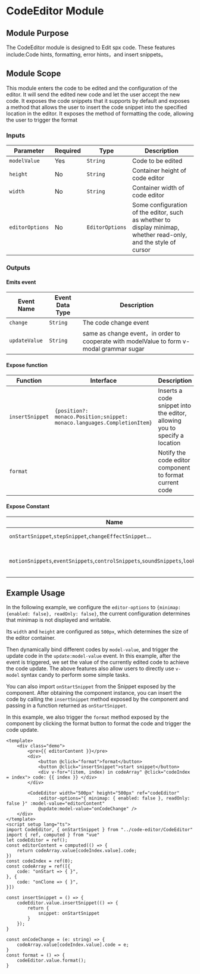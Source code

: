 # CodeEditor Module

## Module Purpose

The CodeEditor module is designed to Edit spx code.
These features include:Code hints, formatting, error hints，and  insert snippets。

## Module Scope
This module enters the code to be edited and the configuration of the editor. 
It will send the edited new code and let the user accept the new code. 
It exposes the code snippets that it supports by default and exposes a method that allows the user to insert the code snippet into the specified location in the editor. 
It exposes the method of formatting the code, allowing the user to trigger the format

### Inputs

| Parameter | Required | Type    | Description                                                  |
| --------- | -------- | ------- | ------------------------------------------------------------ |
| `modelValue`     | Yes      | `String`  | Code to be edited |
| `height`      | No      | `String` | Container height of code editor    |
| `width`      | No      | `String` | Container width of code editor    |
| `editorOptions` | No | `EditorOptions` | Some configuration of the editor, such as whether to display minimap, whether read-only, and the style of cursor |

### Outputs

#### Emits event
| Event Name | Event Data Type | Description |
| --------- | -------- | ------- | 
| `change` | `String` | The code change event|
| `updateValue`| `String` | same as change event，in order to cooperate with modelValue to form v-modal grammar sugar|

#### Expose function
|Function| Interface | Description |
| --------- | -------- | ------- | 
|`insertSnippet`|`{position?: monaco.Position;snippet: monaco.languages.CompletionItem}`|Inserts a code snippet into the editor, allowing you to specify a location|
|`format`||Notify the code editor component to format current code|

#### Expose Constant
|Name| Type | Description |
| --------- | -------- | ------- | 
|`onStartSnippet`,`stepSnippet`,`changeEffectSnippet`...|Snippet|Default spx snippet|
|`motionSnippets`,`eventSnippets`,`controlSnippets`,`soundSnippets`,`lookSnippets`|Snippet[]|Code snippets of different categories|

## Example Usage
In the following example, we configure the `editor-options` to `{minimap: {enabled: false}, readOnly: false}`, the current configuration determines that minimap is not displayed and writable. 

Its `width` and `height` are configured as `500px`, which determines the size of the editor container.

Then dynamically bind different codes by `model-value`, and trigger the update code in the `update:model-value` event. In this example, after the event is triggered, we set the value of the currently edited code to achieve the code update. 
The above features also allow users to directly use `v-model` syntax candy to perform some simple tasks.

You can also import `onStartSnippet` from the Snippet exposed by the component. After obtaining the component instance, you can insert the code by calling the `insertSnippet` method exposed by the component and passing in a function returned as `onStartSnippet`.

In this example, we also trigger the `format` method exposed by the component by clicking the format button to format the code and trigger the code update.

```vue
<template>
    <div class="demo">
        <pre>{{ editorContent }}</pre>
        <div>
            <button @click="format">format</button>
            <button @click="insertSnippet">start snippet</button>
            <div v-for="(item, index) in codeArray" @click="codeIndex = index"> code: {{ index }} </div>
        </div>

        <CodeEditor width="500px" height="500px" ref="codeEditor"
            :editor-options="{ minimap: { enabled: false }, readOnly: false }" :model-value="editorContent"
            @update:model-value="onCodeChange" />
    </div>
</template>
<script setup lang="ts">
import CodeEditor, { onStartSnippet } from "../code-editor/CodeEditor"
import { ref, computed } from "vue"
let codeEditor = ref();
const editorContent = computed(() => {
    return codeArray.value[codeIndex.value].code;
})
const codeIndex = ref(0);
const codeArray = ref([{
    code: "onStart => { }",
}, {
    code: "onClone => { }",
}])

const insertSnippet = () => {
    codeEditor.value.insertSnippet(() => {
        return {
            snippet: onStartSnippet
        }
    });
}

const onCodeChange = (e: string) => {
    codeArray.value[codeIndex.value].code = e;
}
const format = () => {
    codeEditor.value.format();
}
```